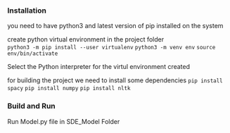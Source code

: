 
### Installation ###

you need to have python3 and latest version of pip installed on the system

create python virtual environment in the project folder <br />
``` python3 -m pip install --user virtualenv ```
``` python3 -m venv env ```
``` source env/bin/activate ```

Select the Python interpreter for the virtul environment created

for building the project we need to install some dependencies
``` pip install spacy ```
``` pip install numpy ```
``` pip install nltk ```

### Build and Run ###
Run Model.py file in SDE_Model Folder 
